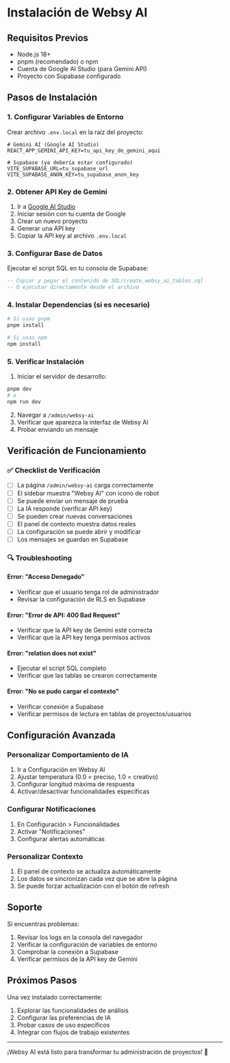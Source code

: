 # Instalación de Websy AI

## Requisitos Previos

- Node.js 18+ 
- pnpm (recomendado) o npm
- Cuenta de Google AI Studio (para Gemini API)
- Proyecto con Supabase configurado

## Pasos de Instalación

### 1. Configurar Variables de Entorno

Crear archivo `.env.local` en la raíz del proyecto:

```env
# Gemini AI (Google AI Studio)
REACT_APP_GEMINI_API_KEY=tu_api_key_de_gemini_aqui

# Supabase (ya debería estar configurado)
VITE_SUPABASE_URL=tu_supabase_url
VITE_SUPABASE_ANON_KEY=tu_supabase_anon_key
```

### 2. Obtener API Key de Gemini

1. Ir a [Google AI Studio](https://aistudio.google.com/)
2. Iniciar sesión con tu cuenta de Google
3. Crear un nuevo proyecto
4. Generar una API key
5. Copiar la API key al archivo `.env.local`

### 3. Configurar Base de Datos

Ejecutar el script SQL en tu consola de Supabase:

```sql
-- Copiar y pegar el contenido de SQL/create_websy_ai_tables.sql
-- O ejecutar directamente desde el archivo
```

### 4. Instalar Dependencias (si es necesario)

```bash
# Si usas pnpm
pnpm install

# Si usas npm
npm install
```

### 5. Verificar Instalación

1. Iniciar el servidor de desarrollo:
```bash
pnpm dev
# o
npm run dev
```

2. Navegar a `/admin/websy-ai`
3. Verificar que aparezca la interfaz de Websy AI
4. Probar enviando un mensaje

## Verificación de Funcionamiento

### ✅ Checklist de Verificación

- [ ] La página `/admin/websy-ai` carga correctamente
- [ ] El sidebar muestra "Websy AI" con icono de robot
- [ ] Se puede enviar un mensaje de prueba
- [ ] La IA responde (verificar API key)
- [ ] Se pueden crear nuevas conversaciones
- [ ] El panel de contexto muestra datos reales
- [ ] La configuración se puede abrir y modificar
- [ ] Los mensajes se guardan en Supabase

### 🔍 Troubleshooting

#### Error: "Acceso Denegado"
- Verificar que el usuario tenga rol de administrador
- Revisar la configuración de RLS en Supabase

#### Error: "Error de API: 400 Bad Request"
- Verificar que la API key de Gemini esté correcta
- Verificar que la API key tenga permisos activos

#### Error: "relation does not exist"
- Ejecutar el script SQL completo
- Verificar que las tablas se crearon correctamente

#### Error: "No se pudo cargar el contexto"
- Verificar conexión a Supabase
- Verificar permisos de lectura en tablas de proyectos/usuarios

## Configuración Avanzada

### Personalizar Comportamiento de IA

1. Ir a Configuración en Websy AI
2. Ajustar temperatura (0.0 = preciso, 1.0 = creativo)
3. Configurar longitud máxima de respuesta
4. Activar/desactivar funcionalidades específicas

### Configurar Notificaciones

1. En Configuración > Funcionalidades
2. Activar "Notificaciones"
3. Configurar alertas automáticas

### Personalizar Contexto

1. El panel de contexto se actualiza automáticamente
2. Los datos se sincronizan cada vez que se abre la página
3. Se puede forzar actualización con el botón de refresh

## Soporte

Si encuentras problemas:

1. Revisar los logs en la consola del navegador
2. Verificar la configuración de variables de entorno
3. Comprobar la conexión a Supabase
4. Verificar permisos de la API key de Gemini

## Próximos Pasos

Una vez instalado correctamente:

1. Explorar las funcionalidades de análisis
2. Configurar las preferencias de IA
3. Probar casos de uso específicos
4. Integrar con flujos de trabajo existentes

---

¡Websy AI está listo para transformar tu administración de proyectos! 🚀
